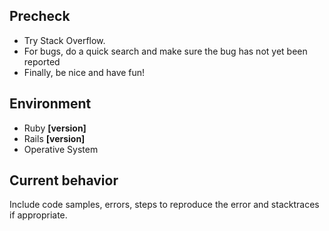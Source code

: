 ## Precheck

- Try Stack Overflow.
- For bugs, do a quick search and make sure the bug has not yet been reported
- Finally, be nice and have fun!

## Environment

- Ruby **[version]**
- Rails **[version]**
- Operative System

## Current behavior

Include code samples, errors, steps to reproduce the error and stacktraces if appropriate.
